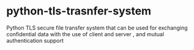 # python-tls-trasnfer-system
Python TLS secure file transfer system that can be used for exchanging confidential data with the use of client and server , and mutual authentication support
